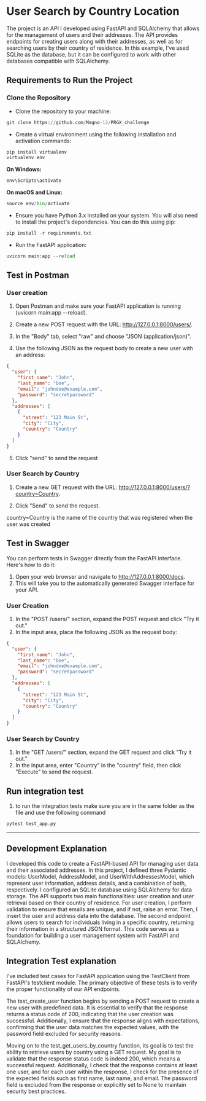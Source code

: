 # User Search by Country Location

The project is an API I developed using FastAPI and SQLAlchemy that allows for the management of users and their addresses. The API provides endpoints for creating users along with their addresses, as well as for searching users by their country of residence. In this example, I've used SQLite as the database, but it can be configured to work with other databases compatible with SQLAlchemy.

## Requirements to Run the Project

### Clone the Repository

- Clone the repository to your machine:

```python
git clone https://github.com/Magno-12/PRGX_challenge
```

- Create a virtual environment using the following installation and activation commands:

```python
pip install virtualenv
virtualenv env
```

**On Windows:**
```python
env\Scripts\activate
```

**On macOS and Linux:**
```python
source env/bin/activate
```

- Ensure you have Python 3.x installed on your system. You will also need to install the project's dependencies. You can do this using pip:

```python
pip install -r requirements.txt
```

- Run the FastAPI application:

```python
uvicorn main:app --reload
```

## Test in Postman

### User creation

1. Open Postman and make sure your FastAPI application is running (uvicorn main:app --reload).

2. Create a new POST request with the URL: http://127.0.0.1:8000/users/.

3. In the "Body" tab, select "raw" and choose "JSON (application/json)".

4. Use the following JSON as the request body to create a new user with an address:

```json
{
  "user": {
    "first_name": "John",
    "last_name": "Doe",
    "email": "johndoe@example.com",
    "password": "secretpassword"
  },
  "addresses": [
    {
      "street": "123 Main St",
      "city": "City",
      "country": "Country"
    }
  ]
}

```

5. Click "send" to send the request

### User Search by Country

1. Create a new GET request with the URL: http://127.0.0.1:8000/users/?country=Country.

2. Click "Send" to send the request.

country=Country is the name of the country that was registered when the user was created

## Test in Swagger

You can perform tests in Swagger directly from the FastAPI interface. Here's how to do it:

1. Open your web browser and navigate to http://127.0.0.1:8000/docs.
2. This will take you to the automatically generated Swagger interface for your API.

### User Creation

1. In the "POST /users/" section, expand the POST request and click "Try it out."
2. In the input area, place the following JSON as the request body:

```json
{
  "user": {
    "first_name": "John",
    "last_name": "Doe",
    "email": "johndoe@example.com",
    "password": "secretpassword"
  },
  "addresses": [
    {
      "street": "123 Main St",
      "city": "City",
      "country": "Country"
    }
  ]
}

```

### User Search by Country

1. In the "GET /users/" section, expand the GET request and click "Try it out."
2. In the input area, enter "Country" in the "country" field, then click "Execute" to send the request.

## Run integration test

1. to run the integration tests make sure you are in the same folder as the file and use the following command

```python
pytest test_app.py
```

--------------------------------------------------------------------------------------
## Development Explanation

I developed this code to create a FastAPI-based API for managing user data and their associated addresses. In this project, I defined three Pydantic models: UserModel, AddressModel, and UserWithAddressesModel, which represent user information, address details, and a combination of both, respectively. I configured an SQLite database using SQLAlchemy for data storage. The API supports two main functionalities: user creation and user retrieval based on their country of residence. For user creation, I perform validation to ensure that emails are unique, and if not, raise an error. Then, I insert the user and address data into the database. The second endpoint allows users to search for individuals living in a specific country, returning their information in a structured JSON format. This code serves as a foundation for building a user management system with FastAPI and SQLAlchemy.

## Integration Test explanation

I've included test cases for FastAPI application using the TestClient from FastAPI's testclient module. The primary objective of these tests is to verify the proper functionality of our API endpoints.

The test_create_user function begins by sending a POST request to create a new user with predefined data. It is essential to verify that the response returns a status code of 200, indicating that the user creation was successful. Additionally, I ensure that the response aligns with expectations, confirming that the user data matches the expected values, with the password field excluded for security reasons.

Moving on to the test_get_users_by_country function, its goal is to test the ability to retrieve users by country using a GET request. My goal is to validate that the response status code is indeed 200, which means a successful request. Additionally, I check that the response contains at least one user, and for each user within the response, I check for the presence of the expected fields such as first name, last name, and email. The password field is excluded from the response or explicitly set to None to maintain security best practices.


